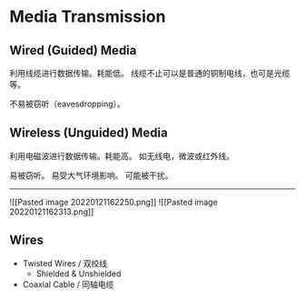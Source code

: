 # Media Transmission

## Wired (Guided) Media
利用线缆进行数据传输。耗能低。
线缆不止可以是普通的铜制电线，也可是光缆等。

不易被窃听（eavesdropping）。

## Wireless (Unguided) Media
利用电磁波进行数据传输。耗能高。
如无线电，微波或红外线。

易被窃听。
易受大气环境影响。
可能被干扰。

---
![[Pasted image 20220121162250.png]]
![[Pasted image 20220121162313.png]]

## Wires
- Twisted Wires / 双绞线
	- Shielded & Unshielded
- Coaxial Cable / 同轴电缆